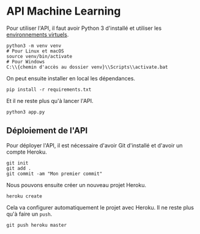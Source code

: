 # API Machine Learning

Pour utiliser l'API, il faut avoir Python 3 d'installé et utiliser les [environnements virtuels](https://docs.python.org/fr/3/library/venv.html).

```
python3 -m venv venv
# Pour Linux et macOS
source venv/bin/activate
# Pour Windows
C:\\{chemin d'accès au dossier venv}\\Scripts\\activate.bat
```

On peut ensuite installer en local les dépendances.

```
pip install -r requirements.txt
```

Et il ne reste plus qu'à lancer l'API.

```
python3 app.py
```

## Déploiement de l'API

Pour déployer l'API, il est nécessaire d'avoir Git d'installé et d'avoir un compte Heroku.

```
git init
git add .
git commit -am "Mon premier commit"

```

Nous pouvons ensuite créer un nouveau projet Heroku.

```
heroku create
```

Cela va configurer automatiquement le projet avec Heroku. Il ne reste plus qu'à faire un `push`.

```
git push heroku master
